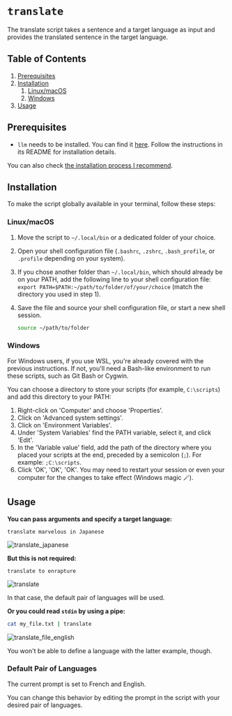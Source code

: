 # `translate`

The translate script takes a sentence and a target language as input and provides the translated sentence in the target language.

<!-- TOC -->
## Table of Contents

1. [Prerequisites](#prerequisites)
1. [Installation](#installation)
    1. [Linux/macOS](#linuxmacos)
    1. [Windows](#windows)
1. [Usage](#usage)
<!-- /TOC -->

## Prerequisites

* `llm` needs to be installed. You can find it [here](https://github.com/simonw/llm). Follow the instructions in its README for installation details.

You can also check [the installation process I recommend](https://github.com/sderev/llm-toolbox#install-llm-with-pipx).

## Installation

To make the script globally available in your terminal, follow these steps:

### Linux/macOS

1. Move the script to `~/.local/bin` or a dedicated folder of your choice.
1. Open your shell configuration file (`.bashrc`, `.zshrc`, `.bash_profile`, or `.profile` depending on your system).
1. If you chose another folder than `~/.local/bin`, which should already be on your PATH, add the following line to your shell configuration file: `export PATH=$PATH:~/path/to/folder/of/your/choice` (match the directory you used in step 1).
1. Save the file and source your shell configuration file, or start a new shell session.

    ```bash
    source ~/path/to/folder
    ```

### Windows

For Windows users, if you use WSL, you're already covered with the previous instructions. If not, you'll need a Bash-like environment to run these scripts, such as Git Bash or Cygwin. 

You can choose a directory to store your scripts (for example, `C:\scripts`) and add this directory to your PATH:

1. Right-click on 'Computer' and choose 'Properties'.
1. Click on 'Advanced system settings'.
1. Click on 'Environment Variables'.
1. Under 'System Variables' find the PATH variable, select it, and click 'Edit'.
1. In the 'Variable value' field, add the path of the directory where you placed your scripts at the end, preceded by a semicolon (`;`). For example: `;C:\scripts`.
1. Click 'OK', 'OK', 'OK'. You may need to restart your session or even your computer for the changes to take effect (Windows magic 🪄).

## Usage

**You can pass arguments and specify a target language:**

```
translate marvelous in Japanese
```

![translate_japanese](https://github.com/sderev/llm-toolbox/assets/24412384/f2e36454-5563-4bc7-b332-e8ea3eec6921)

**But this is not required:**

```
translate to enrapture
```

![translate](https://github.com/sderev/llm-toolbox/assets/24412384/6cae15ee-756e-4f31-a0a2-fb7237aafbbb)

In that case, the default pair of languages will be used.

**Or you could read `stdin` by using a pipe:**

```bash
cat my_file.txt | translate
```

![translate_file_english](https://github.com/sderev/llm-toolbox/assets/24412384/c01568ef-5260-4a59-b987-2a7e7d53f565)

You won't be able to define a language with the latter example, though.

### Default Pair of Languages

The current prompt is set to French and English.

You can change this behavior by editing the prompt in the script with your desired pair of languages.
